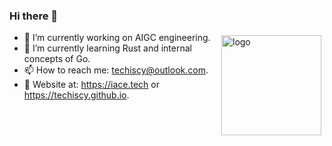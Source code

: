 ### Hi there 👋

<img src="https://github-readme-stats.vercel.app/api?username=TeCHiScy&show_icons=true" alt="logo" height="160" align="right" style="margin: 5px; margin-bottom: 20px;" />

- 🔭 I’m currently working on AIGC engineering.
- 🌱 I’m currently learning Rust and internal concepts of Go.
- 📫 How to reach me: techiscy@outlook.com.
- 📔 Website at: https://iace.tech or https://techiscy.github.io.

<!--
**TeCHiScy/TeCHiScy** is a ✨ _special_ ✨ repository because its `README.md` (this file) appears on your GitHub profile.

Here are some ideas to get you started:

- 🔭 I’m currently working on ...
- 🌱 I’m currently learning ...
- 👯 I’m looking to collaborate on ...
- 🤔 I’m looking for help with ...
- 💬 Ask me about ...
- 📫 How to reach me: ...
- 😄 Pronouns: ...
- ⚡ Fun fact: ...
-->
